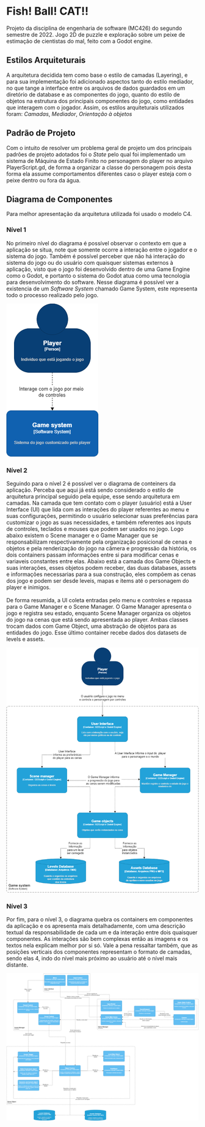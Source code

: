 # Fish! Ball! CAT!!

Projeto da disciplina de engenharia de software (MC426) do segundo semestre de 2022. 
Jogo 2D de puzzle e exploração sobre um peixe de estimação de cientistas do mal, feito com a Godot engine.


## Estilos Arquiteturais

A arquitetura decidida tem como base o estilo de camadas (Layering), e para sua implementação foi adicionado aspectos tanto do estilo
mediador, no que tange a interface entre os arquivos de dados guardados em um diretório de database e as componentes do jogo, quanto
do estilo de objetos na estrutura dos principais componentes do jogo, como entidades que interagem com o jogador. Assim, os estilos arquiteturais utilizados foram: *Camadas*, *Mediador*, *Orientação à objetos* 

## Padrão de Projeto
Com o intuito de resolver um problema geral de projeto um dos principais padrões de projeto adotados foi o *State* pelo qual foi implementado um sistema
de Máquina de Estado Finito no personagem do player no arquivo PlayerScript.gd, de forma a organizar a classe do personagem pois desta forma ela assume comportamentos
diferentes caso o player esteja com o peixe dentro ou fora da água.

## Diagrama de Componentes
Para melhor apresentação da arquitetura utilizada foi usado o modelo C4.

### Nível 1  
No primeiro nível do diagrama é possível observar o contexto em que a aplicação se situa, note que somente ocorre a interação entre o jogador 
e o sistema do jogo. Também é possível perceber que não há interação do sistema do jogo ou do usuário com quaisquer sistemas externos 
à aplicação, visto que o jogo foi desenvolvido dentro de uma Game Engine como o Godot, e portanto o sistema do Godot atua como uma tecnologia para desenvolvimento do software.
Nesse diagrama é possível ver a existencia de um *Software System* chamado Game System, este representa todo o processo realizado pelo jogo.

![Nível 1](img/arquitetrua-1-Level.png) 

### Nível 2

Seguindo para o nível 2 é possível ver o diagrama de conteiners da aplicação. Perceba que aqui já está sendo considerado o estilo de arquitetura principal seguido pela equipe, esse sendo arquitetura em camadas.
Na camada que tem contato com o player (usuário) está a User Interface (UI) que lida com as interações do player
referentes ao menu e suas configurações, permitindo o usuário selecionar suas preferências para customizar o jogo as suas necessidades,
e também referentes aos inputs de controles, teclados e mouses que podem ser usados no jogo. Logo abaixo
existem o Scene manager e o Game Manager que se responsabilizam respectivamente pela organização posicional de cenas e objetos e 
pela renderização do jogo na câmera e progressão da história, os dois containers passam informações entre si para modificar cenas e variaveis constantes entre elas. 
Abaixo está a camada dos Game Objects e suas interações, esses objetos podem receber, das duas databases, assets e 
informações necessarias para a sua construção, eles compõem as cenas dos jogo e podem ser desde leveis, mapas e items até o personagem do player e inimigos.
\
\
De forma resumida, a UI coleta entradas pelo menu e controles e repassa para o Game Manager e o Scene Manager.
O Game Manager apresenta o jogo e registra seu estado, enquanto Scene Manager organiza os objetos do jogo na cenas que está sendo apresentada ao player. 
Ambas classes trocam dados com Game Object, uma abstração de objetos para as entidades do jogo. 
Esse último container recebe dados dos datasets de levels e assets.

![Nível 2](img/arquitetrua-2-Level.png)

### Nível 3

Por fim, para o nível 3, o diagrama quebra os containers em componentes da aplicação e os 
apresenta mais detalhadamente, com uma descrição textual da responsabilidade de cada um e da interação entre dois quaisquer componentes. 
As interações são bem complexas então as imagens e os textos nela explicam melhor por si só. Vale a pena ressaltar também, que as posições verticais dos componentes representam o formato de camadas, sendo elas 4, indo 
do nível mais próximo ao usuário até o nível mais distante.

![Nível 3](img/arquitetrua-3-Level.png)

